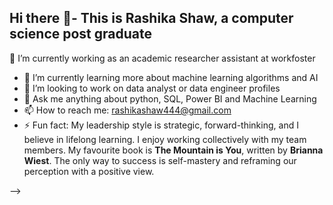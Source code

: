 ## Hi there 👋- This is Rashika Shaw, a computer science post graduate
🔭 I’m currently working  as an academic researcher assistant at workfoster
- 🌱 I’m currently learning more about machine learning algorithms and AI
- 👯 I’m looking to work on data analyst or data engineer profiles
- 💬 Ask me anything about python, SQL, Power BI and Machine Learning
- 📫 How to reach me: rashikashaw444@gmail.com
- ⚡ Fun fact: My leadership style is strategic, forward-thinking, and I believe in lifelong learning. I enjoy working collectively with my team members. My favourite book is **The Mountain is You**, written by **Brianna Wiest**. The only way to success is self-mastery and reframing our perception with a positive view.



-->
